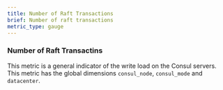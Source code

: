 ```yaml
---
title: Number of Raft Transactions
brief: Number of raft transactions
metric_type: gauge
---
```

### Number of Raft Transactins
This metric is a general indicator of the write load on the Consul servers. This metric has the global dimensions `consul_node`, `consul_mode` and `datacenter`.